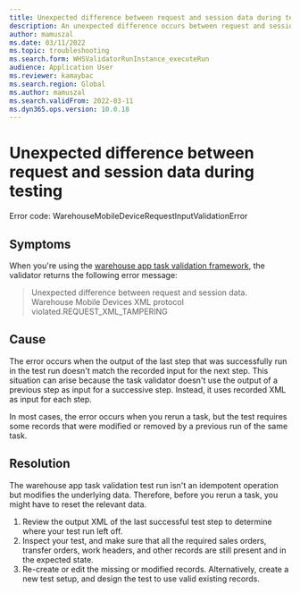 ```yaml
---
title: Unexpected difference between request and session data during testing
description: An unexpected difference occurs between request and session data in warehouse app task validation results.
author: mamuszal
ms.date: 03/11/2022
ms.topic: troubleshooting
ms.search.form: WHSValidatorRunInstance_executeRun
audience: Application User
ms.reviewer: kamaybac
ms.search.region: Global
ms.author: mamuszal
ms.search.validFrom: 2022-03-11
ms.dyn365.ops.version: 10.0.18
---
```


# Unexpected difference between request and session data during testing

Error code: WarehouseMobileDeviceRequestInputValidationError

## Symptoms

When you're using the [warehouse app task validation framework](/dynamics365-release-plan/2019wave2/dynamics365-supply-chain-management/warehouse-app-task-validation-rsat), the validator returns the following error message:

> Unexpected difference between request and session data. Warehouse Mobile Devices XML protocol violated.REQUEST_XML_TAMPERING

## Cause

The error occurs when the output of the last step that was successfully run in the test run doesn't match the recorded input for the next step. This situation can arise because the task validator doesn't use the output of a previous step as input for a successive step. Instead, it uses recorded XML as input for each step.

In most cases, the error occurs when you rerun a task, but the test requires some records that were modified or removed by a previous run of the same task.

## Resolution

The warehouse app task validation test run isn't an idempotent operation but modifies the underlying data. Therefore, before you rerun a task, you might have to reset the relevant data.

1. Review the output XML of the last successful test step to determine where your test run left off.
1. Inspect your test, and make sure that all the required sales orders, transfer orders, work headers, and other records are still present and in the expected state.
1. Re-create or edit the missing or modified records. Alternatively, create a new test setup, and design the test to use valid existing records.
